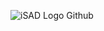 ![iSAD Logo Github](https://github.com/sirx2713/Flag-of-Mali/assets/122817303/9135ff26-b243-4eb8-9c8b-f01217ce7911)
